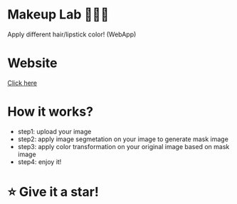 # Makeup Lab 🧑‍🔬💄
Apply different hair/lipstick color! (WebApp)


# Website

[Click here](https://mehrdad-dev-makeup-lab-stremlit-app-83gqcm.streamlitapp.com/)


# How it works?

- step1: upload your image
- step2: apply image segmetation on your image to generate mask image
- step3: apply color transformation on your original image based on mask image
- step4: enjoy it!


# ⭐️ Give it a star!
